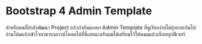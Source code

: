 # Bootstrap 4 Admin Template
สำหรับคนที่กำลังพัฒนา Project แล้วกำลังมองหา Admin Template ที่ดูเรียบง่ายไม่ยุ่งยากเกินไป
อ่านโค้ดแล้วเข้าใจสามารถดาวน์โหลดได้ที่นี่เลยนะครับผมได้เตรียมไว้ให้หมดแล้วเกือบทุกฟีเจอร์
